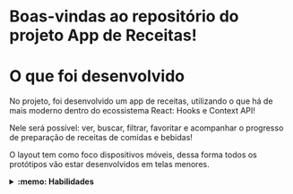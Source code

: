 # Boas-vindas ao repositório do projeto App de Receitas!

# O que foi desenvolvido


  No projeto, foi desenvolvido um app de receitas, utilizando o que há de mais moderno dentro do ecossistema React: Hooks e Context API!

  Nele será possível: ver, buscar, filtrar, favoritar e acompanhar o progresso de preparação de receitas de comidas e bebidas!

  O layout tem como foco dispositivos móveis, dessa forma todos os protótipos vão estar desenvolvidos em telas menores.
</details>

<details>
  <summary><strong>:memo: Habilidades</strong></summary><br />

  Nesse projeto, utilizamos:

  - A Context API do _React_ para gerenciar estado
  - O _React Hook useState_
  - O _React Hook useContext_
  - O _React Hook useEffect_
  - Hooks customizados
</details>
